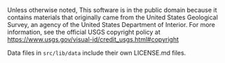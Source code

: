 Unless otherwise noted, This software is in the public domain because it
contains materials that originally came from the United States Geological
Survey, an agency of the United States Department of Interior. For more
information, see the official USGS copyright policy at
https://www.usgs.gov/visual-id/credit_usgs.html#copyright


Data files in `src/lib/data` include their own LICENSE.md files.
